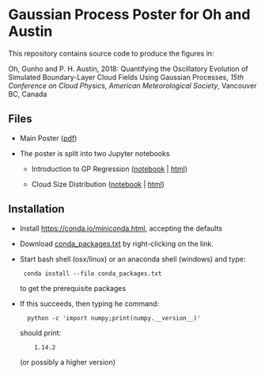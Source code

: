 # Gaussian Process Poster for Oh and Austin

This repository contains source code to produce the figures in:

Oh, Gunho and P. H. Austin, 2018: Quantifying the Oscillatory Evolution of Simulated Boundary-Layer Cloud Fields Using Gaussian Processes, *15th Conference on Cloud Physics, American Meteorological Society*, Vancouver BC, Canada

## Files
* Main Poster ([pdf](loh_austin_amscloud_2018.pdf))

* The poster is split into two Jupyter notebooks

  * Introduction to GP Regression ([notebook](notebooks/gaussian_regression.ipynb) | [html](https://cdn.rawgit.com/phaustin/gaussian_processes_ams_2018/092f2280/notebooks/gaussian_regression.html))

  * Cloud Size Distribution ([notebook](notebooks/cloud_oscillation.ipynb) | [html](https://cdn.rawgit.com/phaustin/gaussian_processes_ams_2018/092f2280/notebooks/cloud_oscillation.html))

## Installation

  * Install https://conda.io/miniconda.html, accepting the defaults

  * Download [conda_packages.txt](https://raw.githubusercontent.com/phaustin/gaussian_processes_ams_2018/master/utils/conda_packages.txt) by right-clicking on the link.

  * Start bash shell (osx/linux) or an anaconda shell (windows) and type:

         conda install --file conda_packages.txt

    to get the prerequisite packages

  * If this succeeds, then typing he command:

          python -c 'import numpy;print(numpy.__version__)'
 
     should print:

            1.14.2

     (or possibly a higher version)
